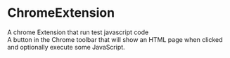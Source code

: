 # ChromeExtension
A chrome Extension that run test javascript code </br>
A button in the Chrome toolbar that will show an HTML page when clicked and optionally execute some JavaScript.</br>
